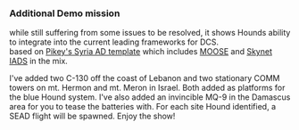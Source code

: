 ### Additional Demo mission
while still suffering from some issues to be resolved, it shows Hounds ability to integrate into the current leading frameworks for DCS.  
based on [Pikey's Syria AD template](https://forums.eagle.ru/topic/243078-syrian-air-defence-network-2012-full-bonus-content) which includes [MOOSE](https://flightcontrol-master.github.io/MOOSE_DOCS/) and [Skynet IADS](https://github.com/walder/Skynet-IADS) in the mix.

I've added two C-130 off the coast of Lebanon and two stationary COMM towers on mt. Hermon and mt. Meron in Israel. Both added as platforms for the blue Hound system. I've also added an invincible MQ-9 in the Damascus area for you to tease the batteries with.
For each site Hound identified, a SEAD flight will be spawned. Enjoy the show!


